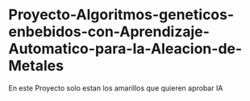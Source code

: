 # Proyecto-Algoritmos-geneticos-enbebidos-con-Aprendizaje-Automatico-para-la-Aleacion-de-Metales
En este Proyecto solo estan los amarillos que quieren aprobar IA  
